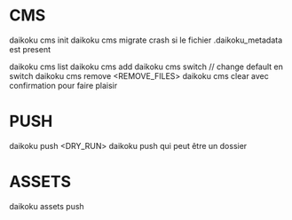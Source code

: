 # CMS
daikoku cms init <NAME> <PATH>
daikoku cms migrate <NAME> <PATH> <SERVER> <APIKEY> 
crash si le fichier .daikoku_metadata est present

daikoku cms list
daikoku cms add <NAME> <PATH> <OVERWRITE>
daikoku cms switch <NAME> // change default en switch
daikoku cms remove <NAME> <REMOVE_FILES>
daikoku cms clear
avec confirmation pour faire plaisir

# PUSH
daikoku push <DRY_RUN>
daikoku push <FILEPATH> 
qui peut être un dossier

# ASSETS
daikoku assets push <FILENAME> <TITLE> <DESC> <PATH> <SLUG>
daikoku assets remove <FILENAME> <PATH> <SLUG>
daikoku assets list
daikoku assets sync

# ENVIRONMENTS
daikoku environments clear
daikoku environments add <NAME> <SERVER> <OVERWRITE>
daikoku environments switch <NAME> // rename du default
daikoku environments remove <NAME>
daikoku environments info <NAME> // rename from env
daikoku environments list
daikoku environments config <APIKEY>
// editer le .gitignore pour mettre le .secrets du .daikoku

# GENERATE
daikoku generate documentation <FILENAME> <TITLE> <DESC>

# LOGIN (plus de liste de cms autorisés)
daikoku login

# PULL
daikoku pull apis
daikoku pull apis <ID>
daikoku pull mails

# VERSION
daikoku version

# WATCH
daikoku watch

# CMS API
à créer

# documentations folder sorti des apis

# créer un fichier .secrets
avec les apikeys et les cookies